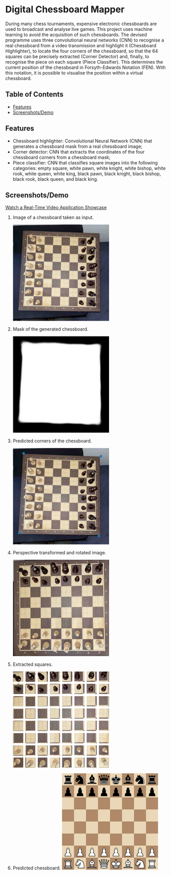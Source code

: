 # Digital Chessboard Mapper

During many chess tournaments, expensive electronic chessboards are used to broadcast and analyse live games. This project uses machine learning to avoid the acquisition
of such chessboards. The devised programme uses three convolutional neural networks (CNN) to recognise a real chessboard from a video transmission and highlight it (Chessboard Highlighter), to locate the four corners of the chessboard, so that the 64 squares can be precisely extracted (Corner Detector) and, finally, to recognise the piece on each square (Piece Classifier). This determines the current position of the chessboard in Forsyth-Edwards Notation (FEN). With this notation, it is possible to visualise the position within a virtual chessboard.

## Table of Contents

- [Features](#features)
- [Screenshots/Demo](#screenshots-demo)

## Features

- Chessboard highlighter: Convolutional Neural Network (CNN) that generates a chessboard mask from a real chessboard image;
- Corner detector: CNN that extracts the coordinates of the four chessboard corners from a chessboard mask;
- Piece classifier: CNN that classifies square images into the following categories: empty square, white pawn, white knight, white bishop, white rook, white queen, white king, black pawn, black knight, black bishop, black rook, black queen, and black king.

## Screenshots/Demo

[Watch a Real-Time Video Application Showcase](https://youtu.be/ZVWDbiI0f2M)

1. Image of a chessboard taken as input.
   
   <img src="demo/demo_image.jpeg" width="300" height="300">

2. Mask of the generated chessboard.
   
   <img src="demo/highlighted_chessboard.png" width="300" height="300">

3. Predicted corners of the chessboard.
   
   <img src="demo/predicted_corners.png" width="300" height="300">

4. Perspective transformed and rotated image.
   
   <img src="demo/rotated_transformed_image.png" width="300" height="300">
   
5. Extracted squares.
    
   <img src="demo/extracted_squares.png" width="300" height="300">

6. Predicted chessboard.
   <img src="demo/predicted_chessboard.png" width="300" height="300">
